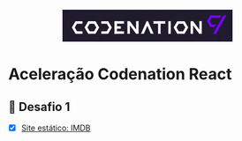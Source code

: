 <p align="center">
  <img alt="Logo Codenation" src="./assets/codenation-logo.png">
</p>

# Aceleração Codenation React

## 🚀 Desafio 1
- [x] [Site estático: IMDB](./challenges/imdb/README.md)
